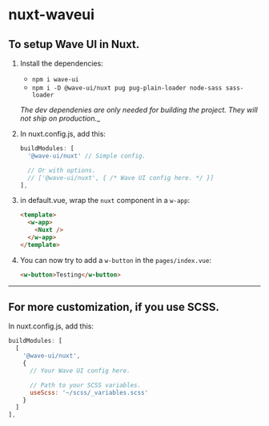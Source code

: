 # nuxt-waveui

## To setup Wave UI in Nuxt.

1. Install the dependencies:

    - `npm i wave-ui`
    - `npm i -D @wave-ui/nuxt pug pug-plain-loader node-sass sass-loader`

    _The dev dependenies are only needed for building the project. They will not ship on production.__

2. In nuxt.config.js, add this:

    ```js
    buildModules: [
      '@wave-ui/nuxt' // Simple config.

      // Or with options.
      // ['@wave-ui/nuxt', { /* Wave UI config here. */ }]
    ],
    ```


3. in default.vue, wrap the `nuxt` component in a `w-app`:

    ```html
    <template>
      <w-app>
        <Nuxt />
      </w-app>
    </template>
    ```

4. You can now try to add a `w-button` in the `pages/index.vue`:

    ```html
    <w-button>Testing</w-button>
    ```

_____



## For more customization, if you use SCSS.

In nuxt.config.js, add this:

  ```js
  buildModules: [
    [
      '@wave-ui/nuxt',
      {
        // Your Wave UI config here.

        // Path to your SCSS variables.
        useScss: '~/scss/_variables.scss'
      }
    ]
  ],
  ```
